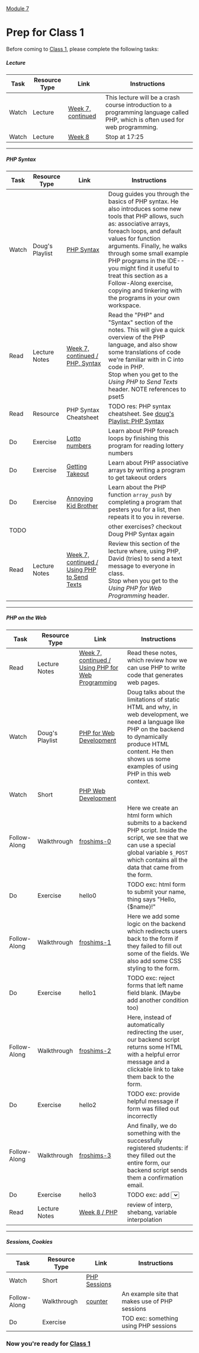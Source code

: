 [Module 7](../..)

# Prep for Class 1

Before coming to [Class 1](../class1), please complete the following tasks:

##### Lecture
Task | Resource Type | Link | Instructions
-----|------|------|------
Watch | Lecture | <a href="https://www.youtube.com/watch?v=h_zmq88Ae3k" target="_blank">Week 7, continued</a> | This lecture will be a crash course introduction to a programming language called PHP, which is often used for web programming. 
Watch | Lecture | <a href="https://www.youtube.com/watch?v=rJeP65u84ec" target="_blank">Week 8</a> | Stop at 17:25

***

##### PHP Syntax
Task | Resource Type | Link | Instructions
-----|------|------|------
Watch | Doug's Playlist | <a href="https://www.youtube.com/watch?v=abUuRqYUUaY&index=1&list=PLhQjrBD2T380EySS3Y9fBANbblTRxT5Av" target="_blank">PHP Syntax</a> | Doug guides you through the basics of PHP syntax. He also introduces some new tools that PHP allows, such as: associative arrays, foreach loops, and default values for function arguments. Finally, he walks through some small example PHP programs in the IDE-- you might find it useful to treat this section as a Follow-Along exercise, copying and tinkering with the programs in your own workspace.
Read | Lecture Notes | <a href="http://cdn.cs50.net/2015/fall/lectures/7/w/notes7w/notes7w.html#php" target="_blank">Week 7, continued / PHP, Syntax | Read the "PHP" and "Syntax" section of the notes. This will give a quick overview of the PHP language, and also show some translations of code we're familiar with in C into code in PHP.<br>Stop when you get to the *Using PHP to Send Texts* header. NOTE references to pset5 
Read | Resource | PHP Syntax Cheatsheet | TODO res: PHP syntax cheatsheet. See <a href="https://www.youtube.com/watch?v=abUuRqYUUaY&index=1&list=PLhQjrBD2T380EySS3Y9fBANbblTRxT5Av" target="_blank">doug's Playlist: PHP Syntax</a>
Do | Exercise | [Lotto numbers](../exercises/lotto-numbers) | Learn about PHP foreach loops by finishing this program for reading lottery numbers
Do | Exercise | [Getting Takeout](../exercises/takeout) | Learn about PHP associative arrays by writing a program to get takeout orders
Do | Exercise | [Annoying Kid Brother](../exercises/annoying-kid-brother) | Learn about the PHP function `array_push` by completing a program that pesters you for a list, then repeats it to you in reverse.
TODO | | | other exercises? checkout Doug PHP Syntax again
Read | Lecture Notes | <a href="http://cdn.cs50.net/2015/fall/lectures/7/w/notes7w/notes7w.html#using_php_to_send_texts" target="_blank">Week 7, continued / Using PHP to Send Texts</a> | Review this section of the lecture where, using PHP, David (tries) to send a text message to everyone in class.<br>Stop when you get to the *Using PHP for Web Programming* header.

***

##### PHP on the Web
Task | Resource Type | Link | Instructions
-----|------|------|------
Read | Lecture Notes | <a href="http://cdn.cs50.net/2015/fall/lectures/7/w/notes7w/notes7w.html#using_php_for_web_programming" target="_blank">Week 7, continued / Using PHP for Web Programming</a> | Read these notes, which review how we can use PHP to write code that generates web pages. 
Watch | Doug's Playlist | <a href="https://www.youtube.com/watch?v=l5O-HKElXPc&list=PLhQjrBD2T380EySS3Y9fBANbblTRxT5Av&index=2" target="_blank">PHP for Web Development</a> | Doug talks about the limitations of static HTML and why, in web development, we need a language like PHP on the backend to dynamically produce HTML content. He then shows us some examples of using PHP in this web context.
Watch | Short | <a href="https://www.youtube.com/watch?v=WSKc1a25R6o&index=32&list=PLhQjrBD2T380dhmG9KMjsOQogweyjEeVQ" target="_blank">PHP Web Development</a>
Follow-Along | Walkthrough | <a href="https://www.youtube.com/watch?v=-C80Qik9OWw&list=PLhQjrBD2T381f7IlC090UL9JN-PJfGoLd&index=4" target="_blank">froshims-0</a> | Here we create an html form which submits to a backend PHP script. Inside the script, we see that we can use a special global variable `$_POST` which contains all the data that came from the form.
Do | Exercise | hello0 | TODO exc: html form to submit your name, thing says "Hello, {$name}!"
Follow-Along | Walkthrough | <a href="https://www.youtube.com/watch?v=blwsjq0lQb4&list=PLhQjrBD2T381f7IlC090UL9JN-PJfGoLd&index=5" target="_blank">froshims-1</a> | Here we add some logic on the backend which redirects users back to the form if they failed to fill out some of the fields. We also add some CSS styling to the form.
Do | Exercise | hello1 | TODO exc: reject forms that left name field blank. (Maybe add another condition too)
Follow-Along | Walkthrough | <a href="https://www.youtube.com/watch?v=csboq6ZtqkI&index=6&list=PLhQjrBD2T381f7IlC090UL9JN-PJfGoLd" target="_blank">froshims-2</a> | Here, instead of automatically redirecting the user, our backend script returns some HTML with a helpful error message and a clickable link to take them back to the form.
Do | Exercise | hello2 | TODO exc: provide helpful message if form was filled out incorrectly
Follow-Along | Walkthrough | <a href="https://www.youtube.com/watch?v=mVs7EkALBuw&index=7&list=PLhQjrBD2T381f7IlC090UL9JN-PJfGoLd" target="_blank">froshims-3</a> | And finally, we do something with the successfully registered students: if they filled out the entire form, our backend script sends them a confirmation email.
Do | Exercise | hello3 | TODO exc: add <select> to the form so that user can choose another greeting besides "Hello"
Read | Lecture Notes | <a href="http://cdn.cs50.net/2015/fall/lectures/8/m/notes8m/notes8m.html#php" target="_blank">Week 8 / PHP</a> | review of interp, shebang, variable interpolation

***

##### Sessions, Cookies
Task | Resource Type | Link | Instructions
-----|------|------|------
Watch | Short | <a href="https://www.youtube.com/watch?v=YxOAJ3ekqH4&index=30&list=PLhQjrBD2T380dhmG9KMjsOQogweyjEeVQ" target="_blank">PHP Sessions</a>
Follow-Along | Walkthrough | <a href="https://www.youtube.com/watch?v=D0lQ9u5d3gA&list=PLhQjrBD2T3810Z6sRJdj148H0ANU2jJcO&index=1" target="_blank">counter</a> | An example site that makes use of PHP sessions
Do | Exercise | | TOD exc: something using PHP sessions

### Now you're ready for [Class 1](../class1)
